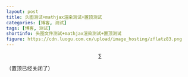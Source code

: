 ```yaml
---
layout: post
title: 头图测试+mathjax渲染测试+置顶测试
categories: [博客, 测试]
tags: [博客, 测试]
shortinfo: 头图文件测试+mathjax渲染测试+置顶测试
figure: https://cdn.luogu.com.cn/upload/image_hosting/zflatz83.png
---
```


$$
\sum
$$

（置顶已经关闭了）